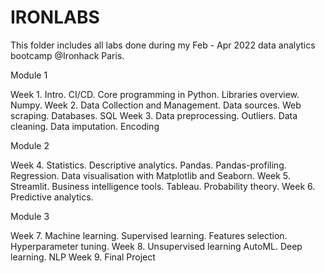 # IRONLABS

This folder includes all labs done during my Feb - Apr 2022 data analytics bootcamp @Ironhack Paris.

Module 1

Week 1. Intro. CI/CD. Core programming in Python. Libraries overview. Numpy. 
Week 2. Data Collection and Management. Data sources. Web scraping. Databases. SQL
Week 3. Data preprocessing. Outliers. Data cleaning. Data imputation. Encoding

Module 2

Week 4. Statistics. Descriptive analytics. Pandas. Pandas-profiling. Regression. Data visualisation with Matplotlib and Seaborn.
Week 5. Streamlit. Business intelligence tools. Tableau. Probability theory. 
Week 6. Predictive analytics.

Module 3

Week 7. Machine learning. Supervised learning. Features selection. Hyperparameter tuning. 
Week 8. Unsupervised learning AutoML. Deep learning. NLP
Week 9. Final Project

